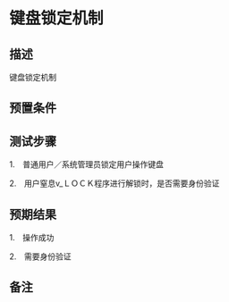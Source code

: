 # 键盘锁定机制

## 描述

键盘锁定机制

## 预置条件

## 测试步骤

1.　普通用户／系统管理员锁定用户操作键盘

2.　用户窒息v_ＬＯＣＫ程序进行解锁时，是否需要身份验证

## 预期结果

1.　操作成功

2.　需要身份验证

## 备注